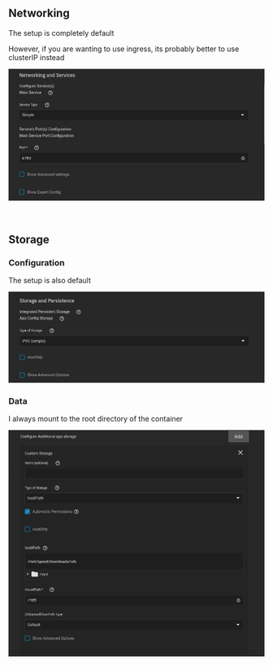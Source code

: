## Networking 

The setup is completely default

However, if you are wanting to use ingress, its probably better to use clusterIP instead

![!Networking: NZBGet](networking.png)

<br />

## Storage

### Configuration

The setup is also default

![!Storage: NZBGet](storage_config.png)

### Data

I always mount to the root directory of the container

![!Storage: NZBGet](storage_data.png)

